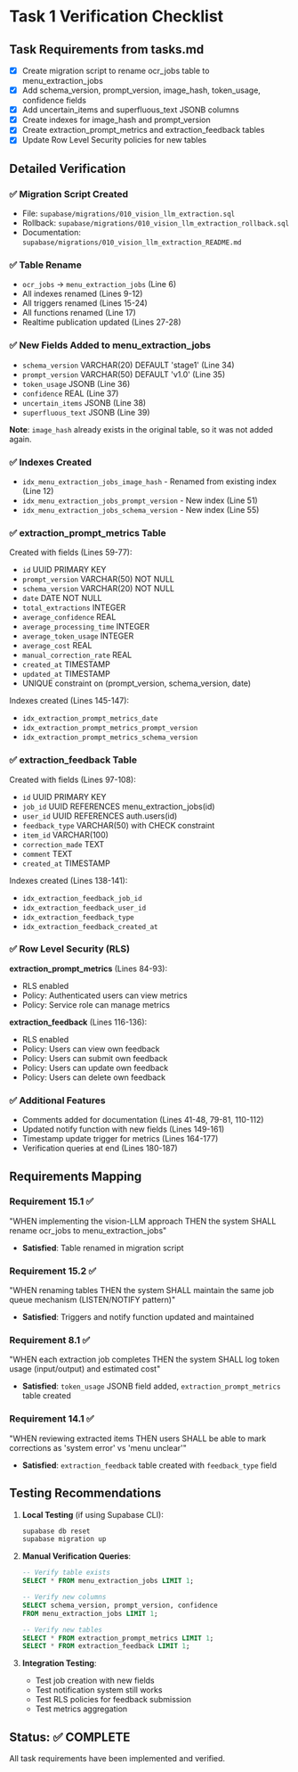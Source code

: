 # Task 1 Verification Checklist

## Task Requirements from tasks.md

- [x] Create migration script to rename ocr_jobs table to menu_extraction_jobs
- [x] Add schema_version, prompt_version, image_hash, token_usage, confidence fields
- [x] Add uncertain_items and superfluous_text JSONB columns
- [x] Create indexes for image_hash and prompt_version
- [x] Create extraction_prompt_metrics and extraction_feedback tables
- [x] Update Row Level Security policies for new tables

## Detailed Verification

### ✅ Migration Script Created
- File: `supabase/migrations/010_vision_llm_extraction.sql`
- Rollback: `supabase/migrations/010_vision_llm_extraction_rollback.sql`
- Documentation: `supabase/migrations/010_vision_llm_extraction_README.md`

### ✅ Table Rename
- `ocr_jobs` → `menu_extraction_jobs` (Line 6)
- All indexes renamed (Lines 9-12)
- All triggers renamed (Lines 15-24)
- All functions renamed (Line 17)
- Realtime publication updated (Lines 27-28)

### ✅ New Fields Added to menu_extraction_jobs
- `schema_version` VARCHAR(20) DEFAULT 'stage1' (Line 34)
- `prompt_version` VARCHAR(50) DEFAULT 'v1.0' (Line 35)
- `token_usage` JSONB (Line 36)
- `confidence` REAL (Line 37)
- `uncertain_items` JSONB (Line 38)
- `superfluous_text` JSONB (Line 39)

**Note**: `image_hash` already exists in the original table, so it was not added again.

### ✅ Indexes Created
- `idx_menu_extraction_jobs_image_hash` - Renamed from existing index (Line 12)
- `idx_menu_extraction_jobs_prompt_version` - New index (Line 51)
- `idx_menu_extraction_jobs_schema_version` - New index (Line 55)

### ✅ extraction_prompt_metrics Table
Created with fields (Lines 59-77):
- `id` UUID PRIMARY KEY
- `prompt_version` VARCHAR(50) NOT NULL
- `schema_version` VARCHAR(20) NOT NULL
- `date` DATE NOT NULL
- `total_extractions` INTEGER
- `average_confidence` REAL
- `average_processing_time` INTEGER
- `average_token_usage` INTEGER
- `average_cost` REAL
- `manual_correction_rate` REAL
- `created_at` TIMESTAMP
- `updated_at` TIMESTAMP
- UNIQUE constraint on (prompt_version, schema_version, date)

Indexes created (Lines 145-147):
- `idx_extraction_prompt_metrics_date`
- `idx_extraction_prompt_metrics_prompt_version`
- `idx_extraction_prompt_metrics_schema_version`

### ✅ extraction_feedback Table
Created with fields (Lines 97-108):
- `id` UUID PRIMARY KEY
- `job_id` UUID REFERENCES menu_extraction_jobs(id)
- `user_id` UUID REFERENCES auth.users(id)
- `feedback_type` VARCHAR(50) with CHECK constraint
- `item_id` VARCHAR(100)
- `correction_made` TEXT
- `comment` TEXT
- `created_at` TIMESTAMP

Indexes created (Lines 138-141):
- `idx_extraction_feedback_job_id`
- `idx_extraction_feedback_user_id`
- `idx_extraction_feedback_type`
- `idx_extraction_feedback_created_at`

### ✅ Row Level Security (RLS)
**extraction_prompt_metrics** (Lines 84-93):
- RLS enabled
- Policy: Authenticated users can view metrics
- Policy: Service role can manage metrics

**extraction_feedback** (Lines 116-136):
- RLS enabled
- Policy: Users can view own feedback
- Policy: Users can submit own feedback
- Policy: Users can update own feedback
- Policy: Users can delete own feedback

### ✅ Additional Features
- Comments added for documentation (Lines 41-48, 79-81, 110-112)
- Updated notify function with new fields (Lines 149-161)
- Timestamp update trigger for metrics (Lines 164-177)
- Verification queries at end (Lines 180-187)

## Requirements Mapping

### Requirement 15.1 ✅
"WHEN implementing the vision-LLM approach THEN the system SHALL rename ocr_jobs to menu_extraction_jobs"
- **Satisfied**: Table renamed in migration script

### Requirement 15.2 ✅
"WHEN renaming tables THEN the system SHALL maintain the same job queue mechanism (LISTEN/NOTIFY pattern)"
- **Satisfied**: Triggers and notify function updated and maintained

### Requirement 8.1 ✅
"WHEN each extraction job completes THEN the system SHALL log token usage (input/output) and estimated cost"
- **Satisfied**: `token_usage` JSONB field added, `extraction_prompt_metrics` table created

### Requirement 14.1 ✅
"WHEN reviewing extracted items THEN users SHALL be able to mark corrections as 'system error' vs 'menu unclear'"
- **Satisfied**: `extraction_feedback` table created with `feedback_type` field

## Testing Recommendations

1. **Local Testing** (if using Supabase CLI):
   ```bash
   supabase db reset
   supabase migration up
   ```

2. **Manual Verification Queries**:
   ```sql
   -- Verify table exists
   SELECT * FROM menu_extraction_jobs LIMIT 1;
   
   -- Verify new columns
   SELECT schema_version, prompt_version, confidence 
   FROM menu_extraction_jobs LIMIT 1;
   
   -- Verify new tables
   SELECT * FROM extraction_prompt_metrics LIMIT 1;
   SELECT * FROM extraction_feedback LIMIT 1;
   ```

3. **Integration Testing**:
   - Test job creation with new fields
   - Test notification system still works
   - Test RLS policies for feedback submission
   - Test metrics aggregation

## Status: ✅ COMPLETE

All task requirements have been implemented and verified.
